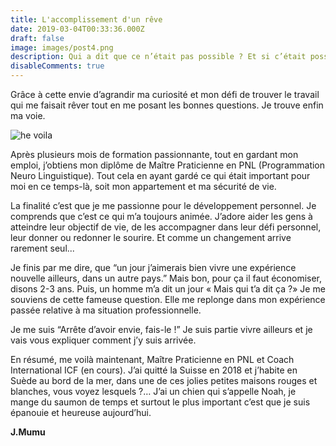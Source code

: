 ```yaml
---
title: L'accomplissement d'un rêve
date: 2019-03-04T00:33:36.000Z
draft: false
image: images/post4.png
description: Qui a dit que ce n’était pas possible ? Et si c’était possible ?
disableComments: true
---
```

Grâce à cette envie d’agrandir ma curiosité et mon défi de trouver le travail qui me faisait rêver tout en me posant les bonnes questions. Je trouve enfin ma voie.

![he voila](/images/uploads/skärgårdsidyllen-winter-header.png "C'est beau la suède hein?")

Après plusieurs mois de formation passionnante, tout en gardant mon emploi, j’obtiens mon diplôme de Maître Praticienne en PNL (Programmation Neuro Linguistique). Tout cela en ayant gardé ce qui était important pour moi en ce temps-là, soit mon appartement et ma sécurité de vie.

La finalité c’est que je me passionne pour le développement personnel. Je comprends que c’est ce qui m’a toujours animée. J’adore aider les gens à atteindre leur objectif de vie, de les accompagner dans leur défi personnel, leur donner ou redonner le sourire. Et comme un changement arrive rarement seul...

Je finis par me dire, que “un jour j’aimerais bien vivre une expérience nouvelle ailleurs, dans un autre pays.” Mais bon, pour ça il faut économiser, disons 2-3 ans.
Puis, un homme m’a dit un jour « Mais qui t’a dit ça ?»
Je me souviens de cette fameuse question. Elle me replonge dans mon expérience passée relative à ma situation professionnelle. 

Je me suis “Arrête d’avoir envie, fais-le !”
Je suis partie vivre ailleurs et je vais vous expliquer comment j’y suis arrivée.

En résumé, me voilà maintenant, Maître Praticienne en PNL et Coach International ICF (en cours). 
J’ai quitté la Suisse en 2018 et j’habite en Suède au bord de la mer, dans une de ces jolies petites maisons rouges et blanches, vous voyez lesquels ?… J’ai un chien qui s’appelle Noah, je mange du saumon de temps et surtout le plus important c’est que je suis épanouie et heureuse aujourd’hui.

**J.Mumu**
